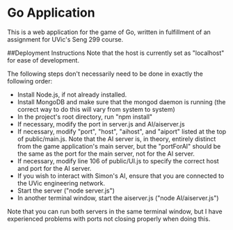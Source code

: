 # Go Application

This is a web application for the game of Go, written in fulfillment of an assignment for UVic's Seng 299 course.

##Deployment Instructions
Note that the host is currently set as "localhost" for ease of development.

The following steps don't necessarily need to be done in exactly the following order:

* Install Node.js, if not already installed.
* Install MongoDB and make sure that the mongod daemon is running (the correct way to do this will vary from system to system)
* In the project's root directory, run "npm install"
* If necessary, modify the port in server.js and AI/aiserver.js
* If necessary, modify "port", "host", "aihost", and "aiport" listed at the top of public/main.js.  Note that the AI server is, in theory, entirely distinct from the game application's main server, but the "portForAI" should be the same as the port for the main server, not for the AI server.
* If necessary, modify line 106 of public/UI.js to specify the correct host and port for the AI server.
* If you wish to interact with Simon's AI, ensure that you are connected to the UVic engineering network.
* Start the server ("node server.js")
* In another terminal window, start the aiserver.js ("node AI/aiserver.js")

Note that you can run both servers in the same terminal window, but I have experienced problems with ports not closing properly when doing this.